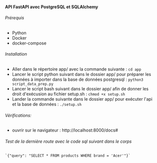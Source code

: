 #### API FastAPI avec PostgreSQL et SQLAlchemy

###### Prérequis
 * Python
 * Docker
 * docker-compose

###### Installation
 * Aller dans le répertoire app/ avec la commande suivante : 
   `cd app`
 * Lancer le script python suivant dans le dossier app/ pour préparer les données à importer dans la base de données postgresql :
   `python3 script_data_prep.py`
 * Lancer le script bash suivant dans le dossier app/ afin de donner les droit d'exécusion au fichier setup.sh :
   `chmod +x setup.sh`
 *  Lander la commande suivante dans le  dossier app/ pour exécuter l'api et la base de données : 
   `./setup.sh`

###### Vérifications:
  * ouvrir sur le navigateur : http://localhost:8000/docs#

###### Test de la dernière route avec le code sql suivant dans le corps

    `{"query": "SELECT * FROM products WHERE brand = 'Acer'"}`
